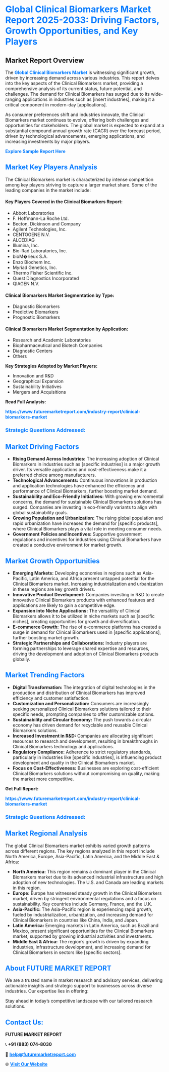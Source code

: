 <h1 style="color: #007BFF;">Global Clinical Biomarkers Market Report 2025-2033: Driving Factors, Growth Opportunities, and Key Players</h1>

<section id="overview">
<h2>Market Report Overview</h2>
<p>The <a href="https://www.futuremarketreport.com/industry-report/clinical-biomarkers-market" style="color: #007BFF; text-decoration: none;"><strong>Global Clinical Biomarkers Market</strong></a> is witnessing significant growth, driven by increasing demand across various industries. This report delves into the key aspects of the Clinical Biomarkers market, providing a comprehensive analysis of its current status, future potential, and challenges. The demand for Clinical Biomarkers has surged due to its wide-ranging applications in industries such as [insert industries], making it a critical component in modern-day [applications].</p>
<p>As consumer preferences shift and industries innovate, the Clinical Biomarkers market continues to evolve, offering both challenges and opportunities for stakeholders. The global market is expected to expand at a substantial compound annual growth rate (CAGR) over the forecast period, driven by technological advancements, emerging applications, and increasing investments by major players.</p>
</section>

<section id="overview">
<p><a href="https://www.futuremarketreport.com/request-sample/reportId=79464" style="color: #007BFF; text-decoration: none;"><strong>Explore Sample Report Here</strong></a></p>
</section>

<section id="key-players">
<h2 style="color: #007BFF;">Market Key Players Analysis</h2>
<p>The Clinical Biomarkers market is characterized by intense competition among key players striving to capture a larger market share. Some of the leading companies in the market include:</p>
<h4>Key Players Covered in the Clinical Biomarkers Report:</h4>
<ul><li>Abbott Laboratories</li><li>F. Hoffmann-La Roche Ltd.</li><li>Becton, Dickinson and Company</li><li>Agilent Technologies, Inc.</li><li>CENTOGENE N.V.</li><li>ALCEDIAG</li><li>Illumina, Inc.</li><li>Bio-Rad Laboratories, Inc.</li><li>bioM�rieux S.A.</li><li>Enzo Biochem Inc.</li><li>Myriad Genetics, Inc.</li><li>Thermo Fisher Scientific Inc.</li><li>Quest Diagnostics Incorporated</li><li>QIAGEN N.V.</li></ul>
<h4>Clinical Biomarkers Market Segmentation by Type:</h4>
<ul><li>Diagnostic Biomarkers</li><li>Predictive Biomarkers</li><li>Prognostic Biomarkers</li></ul>

<h4>Clinical Biomarkers Market Segmentation by Application:</h4>
<ul><li>Research and Academic Laboratories</li><li>Biopharmaceutical and Biotech Companies</li><li>Diagnostic Centers</li><li>Others</li></ul>
<p><strong>Key Strategies Adopted by Market Players:</strong></p>
<ul>
<li>Innovation and R&D</li>
<li>Geographical Expansion</li>
<li>Sustainability Initiatives</li>
<li>Mergers and Acquisitions</li>
</ul>
</section>

<section>
<p><strong>Read Full Analysis: </strong></p><a href="https://www.futuremarketreport.com/industry-report/clinical-biomarkers-market" style="color: #007BFF; text-decoration: none;"><strong>https://www.futuremarketreport.com/industry-report/clinical-biomarkers-market</strong></a>
<h3 style="color: #007BFF;">Strategic Questions Addressed:</h3>
</section>

<section id="driving-factors">
<h2 style="color: #007BFF;">Market Driving Factors</h2>
<ul>
<li><strong>Rising Demand Across Industries:</strong> The increasing adoption of Clinical Biomarkers in industries such as [specific industries] is a major growth driver. Its versatile applications and cost-effectiveness make it a preferred choice among manufacturers.</li>
<li><strong>Technological Advancements:</strong> Continuous innovations in production and application technologies have enhanced the efficiency and performance of Clinical Biomarkers, further boosting market demand.</li>
<li><strong>Sustainability and Eco-Friendly Initiatives:</strong> With growing environmental concerns, the demand for sustainable Clinical Biomarkers solutions has surged. Companies are investing in eco-friendly variants to align with global sustainability goals.</li>
<li><strong>Growing Population and Urbanization:</strong> The rising global population and rapid urbanization have increased the demand for [specific products], where Clinical Biomarkers plays a vital role in meeting consumer needs.</li>
<li><strong>Government Policies and Incentives:</strong> Supportive government regulations and incentives for industries using Clinical Biomarkers have created a conducive environment for market growth.</li>
</ul>
</section>

<section id="growth-opportunities">
<h2 style="color: #007BFF;">Market Growth Opportunities</h2>
<ul>
<li><strong>Emerging Markets:</strong> Developing economies in regions such as Asia-Pacific, Latin America, and Africa present untapped potential for the Clinical Biomarkers market. Increasing industrialization and urbanization in these regions are key growth drivers.</li>
<li><strong>Innovative Product Development:</strong> Companies investing in R&D to create innovative Clinical Biomarkers products with enhanced features and applications are likely to gain a competitive edge.</li>
<li><strong>Expansion into Niche Applications:</strong> The versatility of Clinical Biomarkers allows it to be utilized in niche markets such as [specific niches], creating opportunities for growth and diversification.</li>
<li><strong>E-commerce Growth:</strong> The rise of e-commerce platforms has created a surge in demand for Clinical Biomarkers used in [specific applications], further boosting market growth.</li>
<li><strong>Strategic Partnerships and Collaborations:</strong> Industry players are forming partnerships to leverage shared expertise and resources, driving the development and adoption of Clinical Biomarkers products globally.</li>
</ul>
</section>

<section id="trending-factors">
<h2 style="color: #007BFF;">Market Trending Factors</h2>
<ul>
<li><strong>Digital Transformation:</strong> The integration of digital technologies in the production and distribution of Clinical Biomarkers has improved efficiency and customer satisfaction.</li>
<li><strong>Customization and Personalization:</strong> Consumers are increasingly seeking personalized Clinical Biomarkers solutions tailored to their specific needs, prompting companies to offer customizable options.</li>
<li><strong>Sustainability and Circular Economy:</strong> The push towards a circular economy has driven demand for recyclable and reusable Clinical Biomarkers solutions.</li>
<li><strong>Increased Investment in R&D:</strong> Companies are allocating significant resources to research and development, resulting in breakthroughs in Clinical Biomarkers technology and applications.</li>
<li><strong>Regulatory Compliance:</strong> Adherence to strict regulatory standards, particularly in industries like [specific industries], is influencing product development and quality in the Clinical Biomarkers market.</li>
<li><strong>Focus on Cost-Effectiveness:</strong> Businesses are exploring cost-efficient Clinical Biomarkers solutions without compromising on quality, making the market more competitive.</li>
</ul>
</section>

<section>
<p><strong>Get Full Report: </strong></p><a href="https://www.futuremarketreport.com/industry-report/clinical-biomarkers-market" style="color: #007BFF; text-decoration: none;"><strong>https://www.futuremarketreport.com/industry-report/clinical-biomarkers-market</strong></a>
<h3 style="color: #007BFF;">Strategic Questions Addressed:</h3>
</section>


<section id="regional-analysis">
<h2 style="color: #007BFF;">Market Regional Analysis</h2>
<p>The global Clinical Biomarkers market exhibits varied growth patterns across different regions. The key regions analyzed in this report include North America, Europe, Asia-Pacific, Latin America, and the Middle East & Africa:</p>
<ul>
<li><strong>North America:</strong> This region remains a dominant player in the Clinical Biomarkers market due to its advanced industrial infrastructure and high adoption of new technologies. The U.S. and Canada are leading markets in this region.</li>
<li><strong>Europe:</strong> Europe has witnessed steady growth in the Clinical Biomarkers market, driven by stringent environmental regulations and a focus on sustainability. Key countries include Germany, France, and the U.K.</li>
<li><strong>Asia-Pacific:</strong> The Asia-Pacific region is experiencing rapid growth, fueled by industrialization, urbanization, and increasing demand for Clinical Biomarkers in countries like China, India, and Japan.</li>
<li><strong>Latin America:</strong> Emerging markets in Latin America, such as Brazil and Mexico, present significant opportunities for the Clinical Biomarkers market, supported by growing industrial activities and investments.</li>
<li><strong>Middle East & Africa:</strong> The region’s growth is driven by expanding industries, infrastructure development, and increasing demand for Clinical Biomarkers in sectors like [specific sectors].</li>
</ul>
</section>

<footer>
<h2 style="color: #007BFF;">About FUTURE MARKET REPORT</h2>
<p>We are a trusted name in market research and advisory services, delivering actionable insights and strategic support to businesses across diverse industries. Our expertise lies in offering:</p>

<p>Stay ahead in today’s competitive landscape with our tailored research solutions.</p>

<h2 style="color: #007BFF;">Contact Us:</h2>
<p><strong>FUTURE MARKET REPORT</strong></p>
<p>📞 <strong>+91 (883) 074-8030</strong></p>
<p>📧 <strong><a href="mailto:help@futuremarketreport.com" style="color: #007BFF;">help@futuremarketreport.com</a></strong></p>
<p>🌐 <strong><a href="https://www.futuremarketreport.com/" style="color: #007BFF;">Visit Our Website</a></strong></p>
</footer>